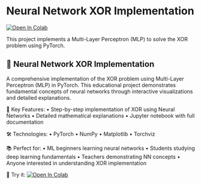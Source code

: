 # Neural Network XOR Implementation

[![Open In Colab](https://colab.research.google.com/assets/colab-badge.svg)](https://colab.research.google.com/github/bqpro1/neural-network-xor/blob/main/simple_NN.ipynb)

This project implements a Multi-Layer Perceptron (MLP) to solve the XOR problem using PyTorch.


## 🧠 Neural Network XOR Implementation

A comprehensive implementation of the XOR problem using Multi-Layer Perceptron (MLP) in PyTorch. This educational project demonstrates fundamental concepts of neural networks through interactive visualizations and detailed explanations.

🎯 Key Features:
• Step-by-step implementation of XOR using Neural Networks
• Detailed mathematical explanations
• Jupyter notebook with full documentation

🛠️ Technologies:
• PyTorch
• NumPy
• Matplotlib
• Torchviz

📚 Perfect for:
• ML beginners learning neural networks
• Students studying deep learning fundamentals
• Teachers demonstrating NN concepts
• Anyone interested in understanding XOR implementation

🔗 Try it: [![Open In Colab](https://colab.research.google.com/assets/colab-badge.svg)](https://colab.research.google.com/github/bqpro1/neural-network-xor/blob/main/simple_NN.ipynb)